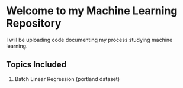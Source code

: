 # Welcome to my Machine Learning Repository
I will be uploading code documenting my process studying machine learning.
<br>

## Topics Included
1. Batch Linear Regression (portland dataset)



